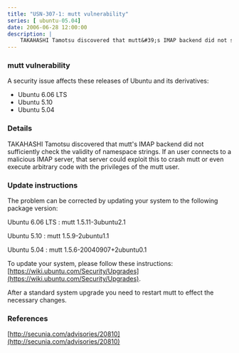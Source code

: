 ```yaml
---
title: "USN-307-1: mutt vulnerability"
series: [ ubuntu-05.04]
date: 2006-06-28 12:00:00
description: |
    TAKAHASHI Tamotsu discovered that mutt&#39;s IMAP backend did not sufficiently check the validity of namespace strings. If an user connects to a malicious IMAP server, that server could exploit this to crash mutt or even execute arbitrary code with the privileges of the mutt user.
--- 
```

 
### mutt vulnerability

A security issue affects these releases of Ubuntu and its derivatives:

* Ubuntu 6.06 LTS
* Ubuntu 5.10
* Ubuntu 5.04

### Details

TAKAHASHI Tamotsu discovered that mutt&#39;s IMAP backend did not sufficiently check the validity of namespace strings. If an user connects to a malicious IMAP server, that server could exploit this to crash mutt or even execute arbitrary code with the privileges of the mutt user.

### Update instructions

The problem can be corrected by updating your system to the following package version:

Ubuntu 6.06 LTS
 : mutt <span>1.5.11-3ubuntu2.1</span>

Ubuntu 5.10
 : mutt <span>1.5.9-2ubuntu1.1</span>

Ubuntu 5.04
 : mutt <span>1.5.6-20040907+2ubuntu0.1</span>

To update your system, please follow these instructions: [https://wiki.ubuntu.com/Security/Upgrades](https://wiki.ubuntu.com/Security/Upgrades).

After a standard system upgrade you need to restart mutt to effect the necessary changes.

### References

 [http://secunia.com/advisories/20810](http://secunia.com/advisories/20810)
 
